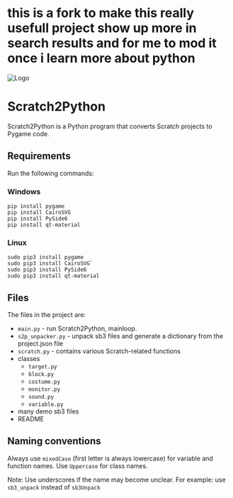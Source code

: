 # this is a fork to make this really usefull project show up more in search results and for me to mod it once i learn more about python  
![Logo](s2p.svg)
# Scratch2Python
Scratch2Python is a Python program that converts Scratch projects to Pygame code.
## Requirements
Run the following commands:
### Windows
    pip install pygame
    pip install CairoSVG
    pip install PySide6
    pip install qt-material
### Linux
    sudo pip3 install pygame
    sudo pip3 install CairoSVG`
    sudo pip3 install PySide6
    sudo pip3 install qt-material
## Files
The files in the project are:
* `main.py` - run Scratch2Python, mainloop.
* `s2p_unpacker.py`  - unpack sb3 files and generate a dictionary from the project.json file
* `scratch.py` - contains various Scratch-related functions
* classes
  * `target.py`
  * `block.py`
  * `costume.py`
  * `monitor.py`
  * `sound.py`
  * `variable.py`
* many demo sb3 files
* README
## Naming conventions
Always use `mixedCase` (first letter is always lowercase) for variable and function names.
Use `Uppercase` for class names.

Note: Use underscores if the name may become unclear. For example: use `sb3_unpack` instead of `sb3Unpack`
